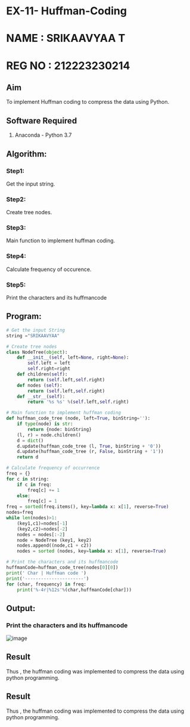 # EX-11- Huffman-Coding
# NAME : SRIKAAVYAA T
# REG NO : 212223230214
## Aim
To implement Huffman coding to compress the data using Python.

## Software Required

1. Anaconda - Python 3.7

## Algorithm:
### Step1:

Get the input string.

### Step2:

Create tree nodes.


### Step3:

Main function to implement huffman coding.


### Step4:

Calculate frequency of occurence.


### Step5:

Print the characters and its huffmancode<br>

## Program:

``` Python
# Get the input String
string ="SRIKAAVYAA"

# Create tree nodes
class NodeTree(object):
    def __init__(self, left=None, right=None): 
        self.left = left
        self.right=right
    def children(self):
        return (self.left,self.right)
    def nodes (self):
        return (self.left,self.right)
    def __str__(self):
        return '%s %s' %(self.left,self.right)

# Main function to implement huffman coding
def huffman_code_tree (node, left=True, binString=''):
    if type(node) is str:
        return {node: binString}
    (l, r) = node.children()
    d = dict()
    d.update(huffman_code_tree (l, True, binString + '0'))
    d.update(huffman_code_tree (r, False, binString + '1'))
    return d

# Calculate frequency of occurrence
freq = {}
for c in string:
    if c in freq:
        freq[c] += 1
    else:
        freq[c] = 1
freq = sorted(freq.items(), key=lambda x: x[1], reverse=True)
nodes=freq
while len(nodes)>1:
    (key1,c1)=nodes[-1]
    (key2,c2)=nodes[-2]
    nodes = nodes[:-2]
    node = NodeTree (key1, key2)
    nodes.append((node,c1 + c2))
    nodes = sorted (nodes, key=lambda x: x[1], reverse=True)

# Print the characters and its huffmancode
huffmanCode=huffman_code_tree(nodes[0][0])
print(' Char | Huffman code ') 
print('----------------------')
for (char, frequency) in freq:
    print('%-4r|%12s'%(char,huffmanCode[char]))
```
## Output:

### Print the characters and its huffmancode
![image](https://github.com/user-attachments/assets/da5978f8-d6d4-493e-8381-57f188f2067c)



## Result
Thus , the huffman coding was implemented to compress the data using python programming.




## Result
Thus , the huffman coding was implemented to compress the data using python programming.
